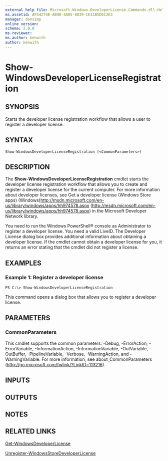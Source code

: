 ```yaml
---
external help file: Microsoft.Windows.DeveloperLicense.Commands.dll-Help.xml
ms.assetid: AF54274E-AB48-4A85-8839-CE11B5D6C2E3
manager: dansimp
online version: 
schema: 2.0.0
ms.reviewer:
ms.author: kenwith
author: kenwith
---
```


# Show-WindowsDeveloperLicenseRegistration

## SYNOPSIS
Starts the developer license registration workflow that allows a user to register a developer license.

## SYNTAX

```
Show-WindowsDeveloperLicenseRegistration [<CommonParameters>]
```

## DESCRIPTION
The **Show-WindowsDeveloperLicenseRegistration** cmdlet starts the developer license registration workflow that allows you to create and register a developer license for the current computer.
For more information about developer licenses, see Get a developer license (Windows Store apps) (Windows)http://msdn.microsoft.com/en-us/library/windows/apps/hh974578.aspx (http://msdn.microsoft.com/en-us/library/windows/apps/hh974578.aspx) in the Microsoft Developer Network library.

You need to run the Windows PowerShell® console as Administrator to register a developer license.
You need a valid LiveID.
The Developer License dialog box provides additional information about obtaining a developer license.
If the cmdlet cannot obtain a developer license for you, it returns an error stating that the cmdlet did not register a license.

## EXAMPLES

### Example 1: Register a developer license
```
PS C:\> Show-WindowsDeveloperLicenseRegistration
```

This command opens a dialog box that allows you to register a developer license.

## PARAMETERS

### CommonParameters
This cmdlet supports the common parameters: -Debug, -ErrorAction, -ErrorVariable, -InformationAction, -InformationVariable, -OutVariable, -OutBuffer, -PipelineVariable, -Verbose, -WarningAction, and -WarningVariable. For more information, see about_CommonParameters (http://go.microsoft.com/fwlink/?LinkID=113216).

## INPUTS

## OUTPUTS

## NOTES

## RELATED LINKS

[Get-WindowsDeveloperLicense](./Get-WindowsDeveloperLicense.md)

[Unregister-WindowsStoreDeveloperLicense](00000000-0000-0000-0000-000000000000)

